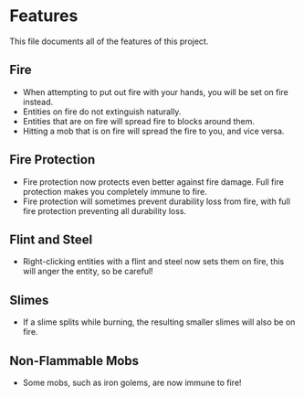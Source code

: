 # Features

This file documents all of the features of this project.

## Fire

- When attempting to put out fire with your hands, you will be set on fire instead.
- Entities on fire do not extinguish naturally.
- Entities that are on fire will spread fire to blocks around them.
- Hitting a mob that is on fire will spread the fire to you, and vice versa.

## Fire Protection

- Fire protection now protects even better against fire damage. Full fire protection makes you completely immune to fire.
- Fire protection will sometimes prevent durability loss from fire, with full fire protection preventing all durability loss.

## Flint and Steel

- Right-clicking entities with a flint and steel now sets them on fire, this will anger the entity, so be careful!

## Slimes

- If a slime splits while burning, the resulting smaller slimes will also be on fire.

## Non-Flammable Mobs

- Some mobs, such as iron golems, are now immune to fire!
